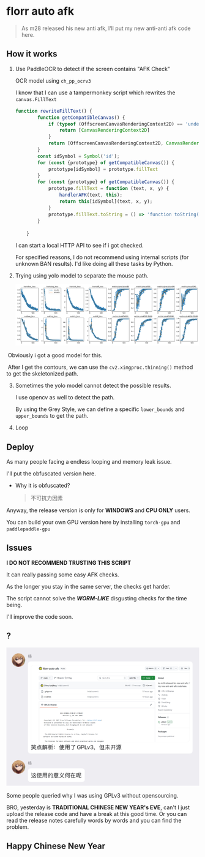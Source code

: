 # florr auto afk

> As m28 released his new anti afk, I‘ll put my new anti-anti afk code here.

## How it works

1. Use PaddleOCR to detect if the screen contains "AFK Check"

   OCR model using `ch_pp_ocrv3`

   I know that I can use a tampermonkey script which rewrites the `canvas.FillText`

   ```js
   function rewriteFillText() {
           function getCompatibleCanvas() {
               if (typeof (OffscreenCanvasRenderingContext2D) == 'undefined') {
                   return [CanvasRenderingContext2D]
               }
               return [OffscreenCanvasRenderingContext2D, CanvasRenderingContext2D];
           }
           const idSymbol = Symbol('id');
           for (const {prototype} of getCompatibleCanvas()) {
               prototype[idSymbol] = prototype.fillText
           }
           for (const {prototype} of getCompatibleCanvas()) {
               prototype.fillText = function (text, x, y) {
                   handlerAFK(text, this);
                   return this[idSymbol](text, x, y);
               }
               prototype.fillText.toString = () => 'function toString() { [native code] }';
           }
   
       }
   ```

   I can start a local HTTP API to see if i got checked.

   For specified reasons, I do not recommend using internal scripts (for unknown BAN results). I'd like doing all these tasks by Python.

2. Trying using yolo model to separate the mouse path.

   ![results.png](./imgs/results.png)

​		Obviously i got a good model for this.

​		After I get the contours, we can use the `cv2.ximgproc.thinning()` method to get the skeletonized path.

3. Sometimes the yolo model cannot detect the possible results.

   I use opencv as well to detect the path.

   By using the Grey Style, we can define a specific `lower_bounds` and `upper_bounds` to get the path.

4. Loop

## Deploy

As many people facing a endless looping and memory leak issue.

I'll put the obfuscated version here. 

* Why it is obfuscated?

  > 不可抗力因素

Anyway, the release version is only for **WINDOWS** and **CPU ONLY** users.

You can build your own GPU version here by installing `torch-gpu` and `paddlepaddle-gpu`

## Issues

**I DO NOT RECOMMEND TRUSTING THIS SCRIPT**

It can really passing some easy AFK checks.

As the longer you stay in the same server, the checks get harder.

The script cannot solve the ***WORM-LIKE*** disgusting checks for the time being.

I'll improve the code soon.

## ?

<img src="./imgs/39ca67e4e7f587a7d8f7c3284c344d0e.png" width="600" />

Some people queried why I was using GPLv3 without opensourcing.

BRO, yesterday is **TRADITIONAL CHINESE NEW YEAR's EVE**, can't I just upload the release code and have a break at this good time. Or you can read the release notes carefully words by words and you can find the problem.

## Happy Chinese New Year
